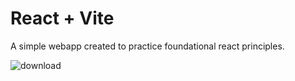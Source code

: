# React + Vite


A simple webapp created to practice foundational react principles.

![download](https://github.com/user-attachments/assets/5e945bc1-b116-4d69-881d-40bae7025134)
